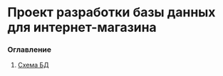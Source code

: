 # Проект разработки базы данных для интернет-магазина


### Оглавление 

1. [Схема БД](/homeworks/HOMEWORK_1.md)